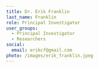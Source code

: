 ```yaml
---
title: Dr. Erik Franklin
last_name: Franklin
role: Principal Investigator
user_groups: 
  - Principal Investigator
  - Researchers
social:
  email: erikcf@gmail.com
photo: /images/erik_franklin.jpeg
---
```

